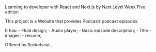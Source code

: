 Learning to developer with React and Next.js by Next Level Week Five edition

This project is a Website that provides Podcastr podcast episodes.

It has:
    - Fluid design;
    - Audio player;
    - Basic episode description;
        - Title
        - images;
        - resume;

Offered by Rocketseat...
